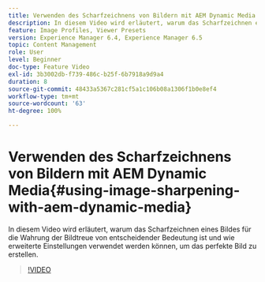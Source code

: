 ```yaml
---
title: Verwenden des Scharfzeichnens von Bildern mit AEM Dynamic Media
description: In diesem Video wird erläutert, warum das Scharfzeichnen eines Bildes für die Wahrung der Bildtreue von entscheidender Bedeutung ist und wie erweiterte Einstellungen verwendet werden können, um das perfekte Bild zu erstellen.
feature: Image Profiles, Viewer Presets
version: Experience Manager 6.4, Experience Manager 6.5
topic: Content Management
role: User
level: Beginner
doc-type: Feature Video
exl-id: 3b3002db-f739-486c-b25f-6b7918a9d9a4
duration: 8
source-git-commit: 48433a5367c281cf5a1c106b08a1306f1b0e8ef4
workflow-type: tm+mt
source-wordcount: '63'
ht-degree: 100%

---
```


# Verwenden des Scharfzeichnens von Bildern mit AEM Dynamic Media{#using-image-sharpening-with-aem-dynamic-media}

In diesem Video wird erläutert, warum das Scharfzeichnen eines Bildes für die Wahrung der Bildtreue von entscheidender Bedeutung ist und wie erweiterte Einstellungen verwendet werden können, um das perfekte Bild zu erstellen.

>[!VIDEO](https://demos-pub.assetsadobe.com/etc/dam/viewers/s7viewers/html5/VideoViewer.html?asset=%2Fcontent%2Fdam%2Fdm-public-facing-upgrade-portal-video%2F04_DynamicImagery_AdvancedSettings_071917_BH.mp4&amp;config=/etc/dam/presets/viewer/Video_social&amp;serverUrl=https%3A%2F%2Fadobedemo62-h.assetsadobe.com%2Fis%2Fimage%2F&amp;contenturl=%2F&amp;config2=/etc/dam/presets/analytics&amp;videoserverurl=https://gateway-na.assetsadobe.com/DMGateway/public/demoCo&amp;posterimage=/content/dam/dm-public-facing-upgrade-portal-video/04_DynamicImagery_AdvancedSettings_071917_BH.mp4)
